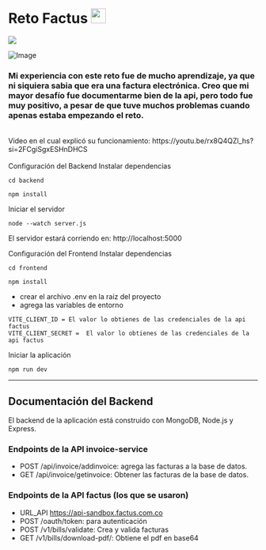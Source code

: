 # Reto Factus <img src = "https://raw.githubusercontent.com/MartinHeinz/MartinHeinz/master/wave.gif" width = 30px> 
<p>
  <a href="https://github.com/DenverCoder1/readme-typing-svg"><img src="https://readme-typing-svg.herokuapp.com?&font=IBM+Plex+Sans&color=abcdef&size=20&lines=Welcome" /></a>
</p>

![Image](https://github.com/user-attachments/assets/0c9738b3-0858-411a-8e20-fb2b5492851a)

<h3>Mi experiencia con este reto fue de mucho aprendizaje, ya que ni siquiera sabia que era una factura electrónica. Creo que mi mayor desafío fue documentarme bien de la api, pero todo fue muy positivo, a pesar de que tuve muchos problemas cuando apenas estaba empezando el reto. </h3>
<br>
Video en el cual explicó su funcionamiento: https://youtu.be/rx8Q4QZl_hs?si=2FCgiSgxESHnDHCS
<br>
<br>
Configuración del Backend
Instalar dependencias

```
cd backend
```
```
npm install
```

Iniciar el servidor
```
node --watch server.js
```
El servidor estará corriendo en: http://localhost:5000

Configuración del Frontend
Instalar dependencias
```
cd frontend
```
```
npm install
```
- crear el archivo .env en la raiz del proyecto
- agrega las variables de entorno
```
VITE_CLIENT_ID = El valor lo obtienes de las credenciales de la api factus
VITE_CLIENT_SECRET =  El valor lo obtienes de las credenciales de la api factus
```
Iniciar la aplicación
```
npm run dev
```
***
<h2>Documentación del Backend</h2>
El backend de la aplicación está construido con MongoDB, Node.js y Express.
<h3>Endpoints de la API invoice-service</h3>

- POST /api/invoice/addinvoice: agrega las facturas a la base de datos.
- GET /api/invoice/getinvoice: Obtener las facturas de la base de datos.

<h3>Endpoints de la API factus (los que se usaron)</h3>

- URL_API https://api-sandbox.factus.com.co
- POST /oauth/token: para autenticación
- POST /v1/bills/validate: Crea y valida facturas
- GET /v1/bills/download-pdf/: Obtiene el pdf en base64



